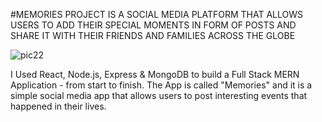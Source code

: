 #MEMORIES PROJECT IS A SOCIAL MEDIA PLATFORM THAT ALLOWS USERS TO ADD THEIR SPECIAL MOMENTS IN FORM OF POSTS AND SHARE IT WITH THEIR FRIENDS AND FAMILIES ACROSS THE GLOBE


![pic22](https://github.com/user-attachments/assets/2112ffbb-850d-451a-93d0-d5ef68de3aa3)


I Used React, Node.js, Express & MongoDB  to build a Full Stack MERN Application - from start to finish. The App is called "Memories" and it is a simple social media app that allows users to post interesting events that happened in their lives.
